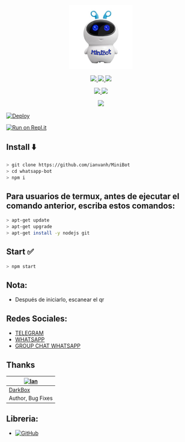 <div align="center">
<img src="https://github.com/ianvanh/MiniBot/blob/master/public/MiniBot.png" alt="Ian" width="170" />

</div>

<p align="center">
  <a href="https://github.com/ianvanh/MiniBot/fork">
    <img src="https://img.shields.io/github/forks/ianvanh/MiniBot?label=Fork&style=social">
  </a>
  <a href="https://github.com/ianvanh/MiniBot/stargazers">
    <img src="https://img.shields.io/github/stars/ianvanh/MiniBot?style=social">
  </a>
  <a href="https://github.com/ianvanh/MiniBot/commits/main">
    <img src="https://img.shields.io/github/commit-activity/m/ianvanh/MiniBot?style=social">
  </a>
</p>

<p align="center">
  <a href="httsp://github.com/ianvanh/MiniBot">
    <img src="https://img.shields.io/github/repo-size/ianvanh/MiniBot?color=purple&label=Peso%20Repositorio&style=plastic">

  </a>
  <a href="https://github.com/ianvanh/MiniBot">
    <img src="https://img.shields.io/github/languages/top/ianvanh/MiniBot?color=yellow&label=Javascript&style=plastic">

  </a>
</p>

<p align="center">
  <a href="https://github.com/ianvanh">
    <img src="https://img.shields.io/static/v1?label=Author&message=Ian&color=purple&style=plastic">

  </a>
</p>

[![Deploy](https://www.herokucdn.com/deploy/button.svg)](https://heroku.com/deploy?template=https://github.com/ianvanh/MiniBot/)

[![Run on Repl.it](https://repl.it/badge/github/DarkBox1522/MiniBot)](https://repl.it/github/ianvanh/MiniBot)


## Install ⬇️
```bash
> git clone https://github.com/ianvanh/MiniBot
> cd whatsapp-bot
> npm i
```

## Para usuarios de termux, antes de ejecutar el comando anterior, escriba estos comandos:
```bash
> apt-get update
> apt-get upgrade
> apt-get install -y nodejs git
```

<!--
#### Cambiar datos en: `config.json` 
##### Register in <b>[#](https://#)</b> to get apiKey then enter to key in `config.json`
-->

## Start ✅
```bash
> npm start
```
## Nota:
* Después de iniciarlo, escanear el qr

## Redes Sociales:
- [TELEGRAM](https://t.me/dark1522)
- [WHATSAPP](http://wa.me/573508770421)
- [GROUP CHAT WHATSAPP](https://chat.whatsapp.com/GxjXaj3SxNDAWh8oMQ5bkg)

## Thanks
[![Ian](https://github.com/ianvanh.png?size=150)](#) |
----|
[DarkBox](https://t.me/Dark1522) |
Author, Bug Fixes |

## Libreria:
* <a href="https://github.com/adiwajshing/Baileys"><img alt="GitHub" src="https://img.shields.io/badge/@adiwajshing/Baileys%20-%23121011.svg?style=flat-square&logo=npm&color=white"/></a>